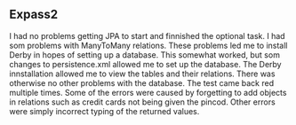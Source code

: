 ## Expass2
I had no problems getting JPA to start and finnished the optional task.
I had som problems with ManyToMany relations. These problems led me to install
Derby in hopes of setting up a database. This somewhat worked, but som changes
to persistence.xml allowed me to set up the database. The Derby innstallation
allowed me to view the tables and their relations. There was otherwise no other
problems with the database. The test came back red multiple times. Some of the
errors were caused by forgetting to add objects in relations such as credit cards
not being given the pincod. Other errors were simply incorrect typing of the returned values.
